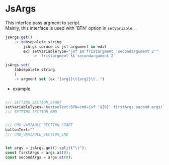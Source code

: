

# JsArgs

This interfce pass argment to script.  
Mainly, this interface is used with 'BTN' option in `setVariable` .  


```js.js
jsArgs.get()
	-> tabsepalete string  
		jsArgs soruce is jsf argument in edit  
		ex) setVariableType="jsf $0 fristargment 'secondargument 2'" 
			-> `fristargment`\t`secondargument 2`  

jsArgs.set(
	tabsepalete string
    )
	-> argment set (ex "{arg1}\t{arg2}\t..")  

```


- example 

```js.js

/// SETTING_SECTION_START
setVariableTypes="buttonText:BTN=cmd=jsf '${0}' firstArgs second args!label=this"
/// SETTING_SECTION_END


/// CMD_VARIABLE_SECTION_START
buttonText=""
/// CMD_VARIABLE_SECTION_END


let args = jsArgs.get().split("\t");
const firstArgs = args.at(0);
const secondArgs = args.at(0);

```

